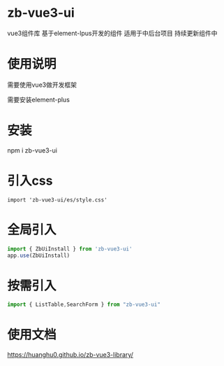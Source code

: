 # zb-vue3-ui

vue3组件库 基于element-lpus开发的组件 适用于中后台项目 持续更新组件中

# 使用说明

需要使用vue3做开发框架

需要安装element-plus

# 安装

npm i zb-vue3-ui

# 引入css

```javescript
import 'zb-vue3-ui/es/style.css'
```

# 全局引入

```js
import { ZbUiInstall } from 'zb-vue3-ui'
app.use(ZbUiInstall) 
```

# 按需引入

```js
import { ListTable,SearchForm } from "zb-vue3-ui"
```

# 使用文档

https://huanghu0.github.io/zb-vue3-library/
